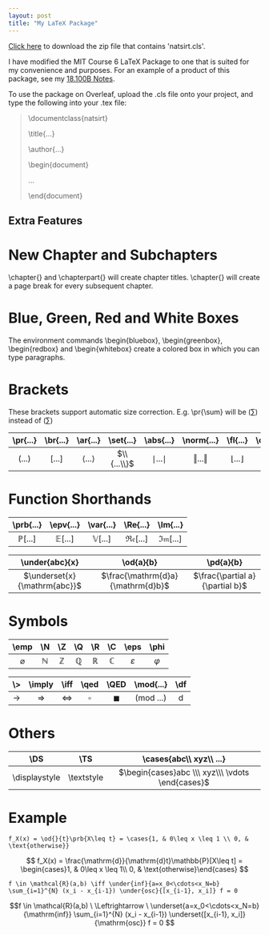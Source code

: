 ```yaml
---
layout: post
title: "My LaTeX Package"
---
```


<a href="https://raw.githubusercontent.com/Tristanchaang/tristanchaang.github.io/main/downloads/natsirt.zip" download>Click here</a> to download the zip file that contains 'natsirt.cls'.

I have modified the MIT Course 6 LaTeX Package to one that is suited for my convenience and purposes. For an example of a product of this package, see my [18.100B Notes](https://tristanchaang.github.io/notes/real_analysis).

To use the package on Overleaf, upload the .cls file onto your project, and type the following into your .tex file:

>\documentclass{natsirt}
>
>\title{...}
>
>\author{...}
>
>\begin{document}
>
>...
>
>\end{document}

## Extra Features

# New Chapter and Subchapters

\chapter{} and \chapterpart{} will create chapter titles. \chapter{} will create a page break for every subsequent chapter.

# Blue, Green, Red and White Boxes

The environment commands \begin{bluebox}, \begin{greenbox}, \begin{redbox} and \begin{whitebox} create a colored box in which you can type paragraphs.

# Brackets

These brackets support automatic size correction. E.g. \pr{\sum} will be $\left(\sum\right)$ instead of $(\sum)$

| \pr{...} | \br{...} | \ar{...} | \set{...} | \abs{...} | \norm{...} | \fl{...} | \ce{...} |
|:-:|:-:|:-:|:-:|:-:|:-:|:-:|:-:|
| $(...)$  | $[...]$  | $\langle ... \rangle$  | $\\{...\\}$ | $\mid ... \mid$ | $\Vert ... \Vert$ | $\lfloor...\rfloor$  | $\lceil...\rceil$  |

# Function Shorthands

| \prb{...} | \epv{...} | \var{...} | \Re{...} | \Im{...} |
|:-:|:-:|:-:|:-:|:-:|
| $\mathbb{P}[...]$ | $\mathbb{E}[...]$ | $\mathbb{V}[...]$ | $\mathfrak{Re}[...]$ | $\mathfrak{Im}[...]$ |

| \under{abc}{x} | \od{a}{b} | \pd{a}{b} |
|:-:|:-:|:-:|
| $\underset{x}{\mathrm{abc}}$ | $\frac{\mathrm{d}a}{\mathrm{d}b}$ | $\frac{\partial a}{\partial b}$ |

# Symbols

| \emp | \N | \Z | \Q | \R | \C | \eps | \phi |
|:-:|:-:|:-:|:-:|:-:|:-:|:-:|:-:|
| $\varnothing$ | $\mathbb{N}$ | $\mathbb{Z}$ | $\mathbb{Q}$ | $\mathbb{R}$ | $\mathbb{C}$ | $\varepsilon$ | $\varphi$ |

| \\> | \imply | \iff | \qed | \QED | \mod{...} | \df |
|:-:|:-:|:-:|:-:|:-:|:-:|:-:|
| $\rightarrow$ | $\Rightarrow$ | $\Leftrightarrow$ | $\square$ | $\blacksquare$ | $(\mathrm{mod} \ ...)$ | $\mathrm{d}$ |

# Others

| \DS           | \TS        | \cases{abc\\\ xyz\\\ ...} |
|:-------------:|:----------:|:-:|
| \displaystyle | \textstyle | $\begin{cases}abc \\\ xyz\\\ \vdots \end{cases}$ |

# Example

```f_X(x) = \od{}{t}\prb{X\leq t} = \cases{1, & 0\leq x \leq 1 \\ 0, & \text{otherwise}}```

$$ f_X(x) = \frac{\mathrm{d}}{\mathrm{d}t}\mathbb{P}[X\leq t] = \begin{cases}1, & 0\leq x \leq 1\\ 0, & \text{otherwise}\end{cases} $$

``` f \in \mathcal{R}(a,b) \iff \under{inf}{a=x_0<\cdots<x_N=b} \sum_{i=1}^{N} (x_i - x_{i-1}) \under{osc}{[x_{i-1}, x_i]} f = 0 ```

$$f \in \mathcal{R}(a,b) \ \Leftrightarrow \ \underset{a=x_0<\cdots<x_N=b}{\mathrm{inf}} \sum_{i=1}^{N} (x_i - x_{i-1}) \underset{[x_{i-1}, x_i]}{\mathrm{osc}} f = 0 $$